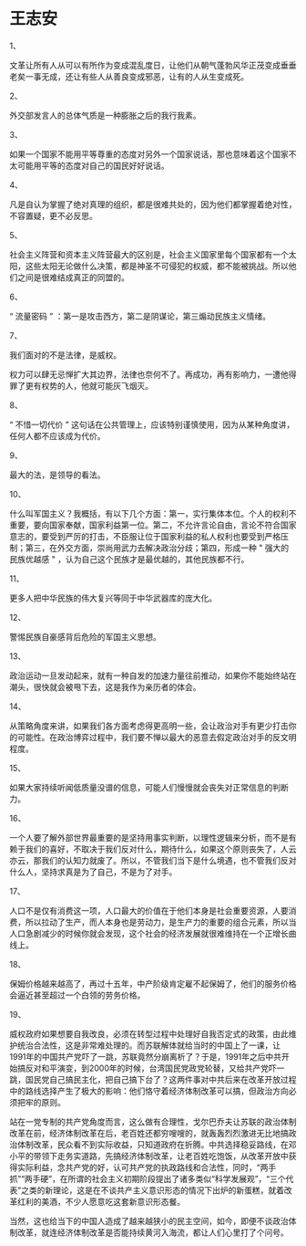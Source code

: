 # 王志安

1、

文革让所有人从可以有所作为变成混乱度日，让他们从朝气蓬勃风华正茂变成垂垂老矣一事无成，还让有些人从善良变成邪恶，让有的人从生变成死。

2、

外交部发言人的总体气质是一种膨胀之后的我行我素。

3、

如果一个国家不能用平等尊重的态度对另外一个国家说话，那也意味着这个国家不太可能用平等的态度对自己的国民好好说话。

4、

凡是自认为掌握了绝对真理的组织，都是很难共处的，因为他们都掌握着绝对性，不容置疑，更不必反思。

5、

社会主义阵营和资本主义阵营最大的区别是，社会主义国家里每个国家都有一个太阳，这些太阳无论做什么决策，都是神圣不可侵犯的权威，都不能被挑战。所以他们之间是很难结成真正的同盟的。

6、

“ 流量密码 ” ：第一是攻击西方，第二是阴谋论，第三煽动民族主义情绪。

7、

我们面对的不是法律，是威权。 

权力可以肆无忌惮扩大其边界，法律也奈何不了。再成功，再有影响力，一遭他得罪了更有权势的人，他就可能灰飞烟灭。

8、

“ 不惜一切代价 ” 这句话在公共管理上，应该特别谨慎使用，因为从某种角度讲，任何人都不应该成为代价。

9、

最大的法，是领导的看法。

10、

什么叫军国主义？我概括，有以下几个方面：第一，实行集体本位。个人的权利不重要，要向国家奉献，国家利益第一位。第二，不允许言论自由，言论不符合国家意志的，要受到严厉的打击，不臣服让位于国家利益的私人权利也要受到严格压制；第三，在外交方面，崇尚用武力去解决政治分歧；第四，形成一种 " 强大的民族优越感 " ，认为自己这个民族才是最优越的，其他民族都不行。

11、

更多人把中华民族的伟大复兴等同于中华武器库的庞大化。

12、

警惕民族自豪感背后危险的军国主义思想。

13、

政治运动一旦发动起来，就有一种自发的加速力量往前推动，如果你不能始终站在潮头，很快就会被甩下去，这是我作为亲历者的体会。

14、

从策略角度来讲，如果我们各方面考虑得更高明一些，会让政治对手有更少打击你的可能性。在政治博弈过程中，我们要不惮以最大的恶意去假定政治对手的反文明程度。

15、

如果大家持续听闻低质量没谱的信息，可能人们慢慢就会丧失对正常信息的判断力。

16、

一个人要了解外部世界最重要的是坚持用事实判断，以理性逻辑来分析，而不是有赖于我们的喜好，不取决于我们反对什么，期待什么，如果这个原则丧失了，人云亦云，那我们的认知力就废了。所以，不管我们当下是什么境遇，也不管我们反对什么人，坚持求真是为了自己，不是为了对手。

17、

人口不是仅有消费这一项，人口最大的价值在于他们本身是社会重要资源，人要消费，所以拉动了生产，而人本身也是劳动力，是生产力的重要的组合元素，所以当人口急剧减少的时候你就会发现，这个社会的经济发展就很难维持在一个正增长曲线上。

18、

保姆价格越来越高了，再过十五年，中产阶级肯定雇不起保姆了，他们的服务价格会逼近甚至超过一个白领的劳务价格。

19、

威权政府如果想要自我改良，必须在转型过程中处理好自我否定式的政策，由此维护统治合法性，这是非常难处理的。而苏联解体就给当时的中国上了一课，让1991年的中国共产党吓了一跳，苏联竟然分崩离析了？于是，1991年之后中共开始搞反对和平演变，到2000年的时候，台湾国民党政党轮替，又给共产党吓一跳，国民党自己搞民主化，把自己搞下台了？这两件事对中共后来在改革开放过程中的路线选择产生了极大的影响：他们恪守着经济体制改革可以搞，但政治方向必须把牢的原则。

站在一党专制的共产党角度而言，这么做有合理性，戈尔巴乔夫让苏联的政治体制改革在前，经济体制改革在后，老百姓还都穷嗖嗖的，就轰轰烈烈激进无比地搞政治体制改革，民众看不到实际收益，只知道政府在折腾。中共选择稳妥路线，在邓小平的带领下走务实道路，先搞经济体制改革，让老百姓吃饱饭，从改革开放中获得实际利益，念共产党的好，认可共产党的执政路线和合法性，同时，“两手抓”“两手硬”，在所谓的社会主义初期阶段提出了诸多类似“科学发展观”，“三个代表”之类的新理论，这是在不谈共产主义意识形态的情况下出炉的新蛋糕，就着改革红利的美酒，不少人愿意吃这套新意识形态餐。

当然，这也给当下的中国人造成了越来越狭小的民主空间，如今，即便不谈政治体制改革，就连经济体制改革是否能持续黄河入海流，都让人们心里打了个问号。